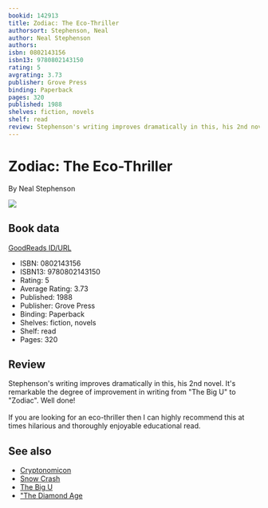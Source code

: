 ```yaml
---
bookid: 142913
title: Zodiac: The Eco-Thriller
authorsort: Stephenson, Neal
author: Neal Stephenson
authors: 
isbn: 0802143156
isbn13: 9780802143150
rating: 5
avgrating: 3.73
publisher: Grove Press
binding: Paperback
pages: 320
published: 1988
shelves: fiction, novels
shelf: read
review: Stephenson's writing improves dramatically in this, his 2nd novel. It's remarkable the degree of improvement in writing from "The Big U" to "Zodiac". Well done!<br/><br/>If you are looking for an eco-thriller then I can highly recommend this at times hilarious and thoroughly enjoyable educational read.
---
```


# Zodiac: The Eco-Thriller

By Neal Stephenson

![](../../1328856914l/142913.jpg)

## Book data

[GoodReads ID/URL](https://www.goodreads.com/book/show/142913)

- ISBN: 0802143156
- ISBN13: 9780802143150
- Rating: 5
- Average Rating: 3.73
- Published: 1988
- Publisher: Grove Press
- Binding: Paperback
- Shelves: fiction, novels
- Shelf: read
- Pages: 320

## Review

Stephenson's writing improves dramatically in this, his 2nd novel. It's remarkable the degree of improvement in writing from "The Big U" to "Zodiac". Well done!<br/><br/>If you are looking for an eco-thriller then I can highly recommend this at times hilarious and thoroughly enjoyable educational read.


## See also

- [Cryptonomicon](Cryptonomicon.md)
- [Snow Crash](Snow_Crash.md)
- [The Big U](The_Big_U.md)
- ["The Diamond Age](The_Diamond_Age-_or__A_Young_Ladys_Illustrated_Primer.md)
